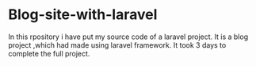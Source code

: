 # Blog-site-with-laravel







In this rpository i have put my source code of a laravel project.
It is a blog project ,which had made using laravel framework. It took 3 days to complete the full project.
